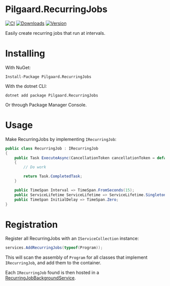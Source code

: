 # Pilgaard.RecurringJobs

[![CI](https://github.com/NillerMedDild/Pilgaard.BackgroundJobs/workflows/recurringjobs_ci/badge.svg)](https://github.com/NielsPilgaard/Pilgaard.BackgroundJobs/actions/workflows/recurringjobs_ci.yml)
[![Downloads](https://img.shields.io/nuget/dt/Pilgaard.RecurringJobs.svg)](https://www.nuget.org/packages/Pilgaard.RecurringJobs)
[![Version](https://img.shields.io/nuget/vpre/Pilgaard.RecurringJobs.svg)](https://www.nuget.org/packages/Pilgaard.RecurringJobs)

Easily create recurring jobs that run at intervals.

# Installing

With NuGet:

    Install-Package Pilgaard.RecurringJobs

With the dotnet CLI:

    dotnet add package Pilgaard.RecurringJobs

Or through Package Manager Console.

# Usage

Make RecurringJobs by implementing `IRecurringJob`:

```csharp
public class RecurringJob : IRecurringJob
{
    public Task ExecuteAsync(CancellationToken cancellationToken = default)
    {
        // Do work

        return Task.CompletedTask;
    }

    public TimeSpan Interval => TimeSpan.FromSeconds(15);
    public ServiceLifetime ServiceLifetime => ServiceLifetime.Singleton;
    public TimeSpan InitialDelay => TimeSpan.Zero;
}
```

# Registration

Register all RecurringJobs with an `IServiceCollection` instance:

```csharp
services.AddRecurringJobs(typeof(Program));
```

This will scan the assembly of `Program` for all classes that implement `IRecurringJob`, and add them to the container.

Each `IRecurringJob` found is then hosted in a [RecurringJobBackgroundService](https://github.com/NielsPilgaard/Pilgaard.Jobs/blob/master/src/Pilgaard.RecurringJobs/RecurringJobBackgroundService.cs).
